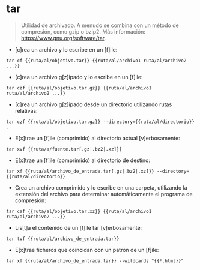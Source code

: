# tar

> Utilidad de archivado.
> A menudo se combina con un método de compresión, como gzip o bzip2.
> Más información: <https://www.gnu.org/software/tar>.

- [c]rea un archivo y lo escribe en un [f]ile:

`tar cf {{ruta/al/objetivo.tar}} {{ruta/al/archivo1 ruta/al/archivo2 ...}}`

- [c]rea un archivo g[z]ipado y lo escribe en un [f]ile:

`tar czf {{ruta/al/objetivo.tar.gz}} {{ruta/al/archivo1 ruta/al/archivo2 ...}}`

- [c]rea un archivo g[z]ipado desde un directorio utilizando rutas relativas:

`tar czf {{ruta/al/objetivo.tar.gz}} --directory={{ruta/al/directorio}} .`

- E[x]trae un [f]ile (comprimido) al directorio actual [v]erbosamente:

`tar xvf {{ruta/a/fuente.tar[.gz|.bz2|.xz]}}`

- E[x]trae un [f]ile (comprimido) al directorio de destino:

`tar xf {{ruta/al/archivo_de_entrada.tar[.gz|.bz2|.xz]}} --directory={{ruta/al/directorio}}`

- Crea un archivo comprimido y lo escribe en una carpeta, utilizando la extensión del archivo para determinar automáticamente el programa de compresión:

`tar caf {{ruta/al/objetivo.tar.xz}} {{ruta/al/archivo1 ruta/al/archivo2 ...}}`

- Lis[t]a el contenido de un [f]ile tar [v]erbosamente:

`tar tvf {{ruta/al/archivo_de_entrada.tar}}`

- E[x]trae ficheros que coincidan con un patrón de un [f]ile:

`tar xf {{ruta/al/archivo_de_entrada.tar}} --wildcards "{{*.html}}"`
